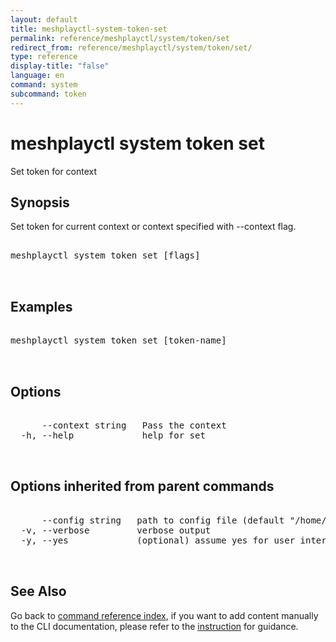 ```yaml
---
layout: default
title: meshplayctl-system-token-set
permalink: reference/meshplayctl/system/token/set
redirect_from: reference/meshplayctl/system/token/set/
type: reference
display-title: "false"
language: en
command: system
subcommand: token
---
```


# meshplayctl system token set

Set token for context

## Synopsis

Set token for current context or context specified with --context flag.
<pre class='codeblock-pre'>
<div class='codeblock'>
meshplayctl system token set [flags]

</div>
</pre> 

## Examples

<pre class='codeblock-pre'>
<div class='codeblock'>
meshplayctl system token set [token-name] 

</div>
</pre> 

## Options

<pre class='codeblock-pre'>
<div class='codeblock'>
      --context string   Pass the context
  -h, --help             help for set

</div>
</pre>

## Options inherited from parent commands

<pre class='codeblock-pre'>
<div class='codeblock'>
      --config string   path to config file (default "/home/runner/.meshplay/config.yaml")
  -v, --verbose         verbose output
  -y, --yes             (optional) assume yes for user interactive prompts.

</div>
</pre>

## See Also

Go back to [command reference index](/reference/meshplayctl/), if you want to add content manually to the CLI documentation, please refer to the [instruction](/project/contributing/contributing-cli#preserving-manually-added-documentation) for guidance.
